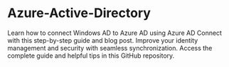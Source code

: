 # Azure-Active-Directory
Learn how to connect Windows AD to Azure AD using Azure AD Connect with this step-by-step guide and blog post. Improve your identity management and security with seamless synchronization. Access the complete guide and helpful tips in this GitHub repository.
